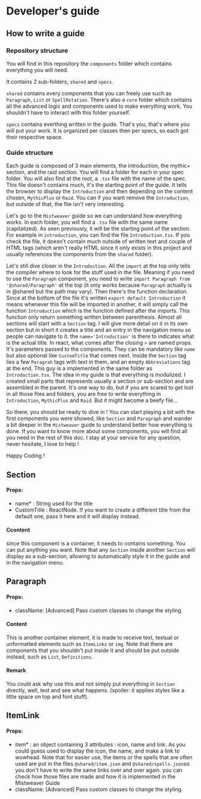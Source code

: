 # Developer's guide

## How to write a guide

### Repository structure

You will find in this repository the `components` folder which contains everything you will need.

It contains 2 sub-folders, `shared` and `specs`.

`shared` contains every components that you can freely use such as `Paragraph`, `List` or `SpellRotation`. There's also a `core` folder which contains all the advanced logic and components used to make everything work. You shouldn't have to interact with this folder yourself.

`specs` contains everthing written in the guide. That's you, that's where you will put your work. It is organized per classes then per specs, so each got their respective space.

### Guide structure

Each guide is composed of 3 main elements, the introduction, the mythic+ section, and the raid section. You will find a folder for each in your spec folder. You will also find at the root, a `.tsx` file with the name of the spec. This file doesn't contains much, it's the starting point of the guide. It tells the browser to display the `Introduction` and then depending on the content chosen, `MythicPlus` or `Raid`. You can if you want remove the `Introduction`, but outside of that, the file isn't very interesting.

Let's go to the `Mistweaver` guide so we can understand how everything works. In each folder, you will find a `.tsx` file with the same name (capitalized). As seen previously, it will be the starting point of the section. For example in `introduction`, you can find the file `Introduction.tsx`. If you check the file, it doesn't contain much outside of written text and couple of HTML tags (which aren't really HTML since it only exists in this project and usually references the components from the `shared` folder).

Let's still dive closer in the `Introduction`. All the `import` at the top only tells the compiler where to look for the stuff used in the file. Meaning if you need to use the `Paragraph` component, you need to write `import Paragraph from '@shared/Paragraph'` at the top (it only works because `Paragraph` actually is in @shared but the path may vary). Then there's the function declaration. Since at the bottom of the file it's written `export default Introduction` it means whenever this file will be imported in another, it will simply call the function `Introduction` which is the function defined after the imports. This function only return something written between parenthesis. Almost all sections will start with a `Section` tag. I will give more detail on it in its own section but in short it creates a title and an entry in the navigation menu so people can navigate to it. the `name='Introduction'` is there to indicates what is the actual title. In react, what comes after the closing `>` are named props. It's parameters passed to the components. They can be mandatory like `name` but also optional like `CustomTitle` that comes next. Inside the `Section` tag lies a few `Paragrah` tags with text in them, and an empty `Abbreviations` tag at the end. This guy is a implemented in the same folder as `Introduction.tsx`. The idea in my guide is that everything is modulized. I created small parts that represents usually a section or sub-section and are assembled in the parent. It's one way to do, but if you are scared to get lost in all those files and folders, you are free to write everything in `Introduction`, `MythicPlus` and `Raid`. But it might become a beefy file...

So there, you should be ready to dive in ! You can start playing a bit with the first components you were showed, like `Section` and `Paragraph` and wander a bit deeper in the `Mistweaver` guide to understand better how everything is done. If you want to know more about some components, you will find all you need in the rest of this doc. I stay at your service for any question, never hesitate, I love to help !

Happy Coding !

## Section

#### Props:

- name\* : String used for the title
- CustomTitle : ReactNode. If you want to create a different title from the default one, pass it here and it will display instead.

#### Ccontent

since this component is a container, it needs to contains something. You can put anything you want. Note that any `Section` inside another `Section` will display as a sub-section, allowing to automatically style it in the guide and in the navigation menu.

## Paragraph

#### Props:

- className: [Advanced] Pass custom classes to change the styling.

#### Content

This is another container element, it is made to receive text, textual or unformatted elements such as `ItemLinks` or `img`. Note that there are components that you shouldn't put inside it and should be put outside instead, such as `List`, `Definitions`.

#### Remark

You could ask why use this and not simply put everything in `Section` directly, well, test and see what happens. (spoiler: it applies styles like a little space on top and font stuff).

## ItemLink

#### Props:

- item\* : an object containing 3 attributes : icon, name and link. As you could guess used to display the icon, the name, and make a link to wowhead. Note that for easier use, the items or the spells that are often used are put in the files `@shared/item.json` and `@shared/spells.json`so you don't have to write the same links over and over again. you can check how those files are made and how it is implemented in the Mistweaver Guide
- className: [Advanced] Pass custom classes to change the styling.
